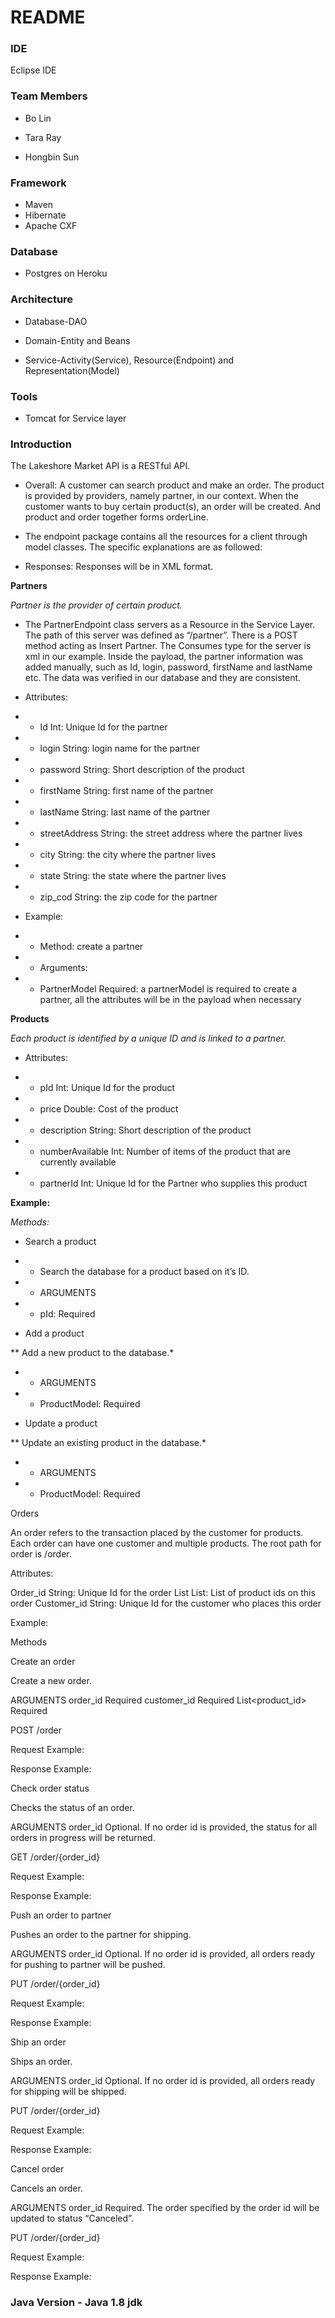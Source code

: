# README #



### IDE ###

Eclipse IDE

### Team Members ###

* Bo Lin

* Tara Ray

* Hongbin Sun


### Framework ###

* Maven 
* Hibernate
* Apache CXF

### Database ###
* Postgres on Heroku

### Architecture ###

* Database-DAO

* Domain-Entity and Beans

* Service-Activity(Service), Resource(Endpoint) and Representation(Model)

### Tools ###
* Tomcat for Service layer

### Introduction ###

The Lakeshore Market API is a RESTful API. 


* Overall: A customer can search product and make an order. The product is provided by providers, namely partner, in our context. When the customer wants to buy certain product(s), an order will be created. And product and order together forms orderLine. 


* The endpoint package contains all the resources for a client through model classes. The specific explanations are as followed: 


* Responses: Responses will be in XML format.


**Partners**


*Partner is the provider of certain product.* 


* The PartnerEndpoint class servers as a Resource in the Service Layer. The path of this server was defined as “/partner”. There is a POST method acting as Insert Partner. The Consumes type for the server is xml in our example. Inside the payload, the partner information was added manually, such as Id, login, password, firstName and lastName etc. The data was verified in our database and they are consistent. 


* Attributes: 

* * Id  Int: Unique Id for the partner
* * login String: login name for the partner
* * password String: Short description of the product
* * firstName String: first name of the partner
* * lastName String: last name of the partner
* * streetAddress String: the street address where the partner lives
* * city String: the city where the partner lives
* * state String: the state where the partner lives
* * zip_cod String: the zip code for the partner

* Example:
* * Method: create a partner
* * Arguments: 
* * PartnerModel Required: a partnerModel is required to create a partner, all the attributes will be in the payload when necessary



**Products**

*Each product is identified by a unique ID and is linked to a partner.*


* Attributes: 


* * pId   Int: Unique Id for the product 
* * price  Double: Cost of the product
* * description String: Short description of the product
* * numberAvailable  Int: Number of items of the product that are currently available
* * partnerId  Int: Unique Id for the Partner who supplies this product


**Example:**

*Methods:*

* Search a product

* * Search the database for a product based on it’s ID.

* * ARGUMENTS

* * pId: Required


* Add a product

** Add a new product to the database.*

* * ARGUMENTS

* * ProductModel: Required

* Update a product


** Update an existing product in the database.*

* * ARGUMENTS

* * ProductModel: Required

Orders


An order refers to the transaction placed by the customer for products. Each order can have one customer and multiple products. The root path for order is /order.


Attributes: 


Order_id
String: Unique Id for the order 
List<ProductIds>
List<Integer>: List of product ids on this order
Customer_id
String: Unique Id for the customer who places this order


Example:


Methods


Create an order


Create a new order.
 
ARGUMENTS
order_id
Required
customer_id
Required
List<product_id>
Required


POST /order


Request Example:


Response Example: 




Check order status


Checks the status of an order. 


ARGUMENTS
order_id
Optional. If no order id is provided, the status for all orders in progress will be returned. 


GET /order/{order_id}


Request Example:


Response Example: 


Push an order to partner


Pushes an order to the partner for shipping. 


ARGUMENTS
order_id
Optional. If no order id is provided, all orders ready for pushing to partner will be pushed.


PUT /order/{order_id}


Request Example:


Response Example: 




Ship an order


Ships an order. 


ARGUMENTS
order_id
Optional. If no order id is provided, all orders ready for shipping will be shipped.


PUT /order/{order_id}


Request Example:


Response Example: 




Cancel order


Cancels an order. 


ARGUMENTS
order_id
Required. The order specified by the order id will be updated to status “Canceled”.


PUT /order/{order_id}


Request Example:


Response Example: 

### Java Version - Java 1.8 jdk ###